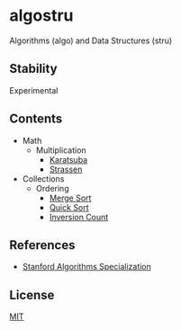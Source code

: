 # algostru

Algorithms (algo) and Data Structures (stru)

## Stability

Experimental

## Contents

- Math
  - Multiplication
    - [Karatsuba](/src/math/multiplication/karatsuba.rs)
    - [Strassen](/src/math/multiplication/strassen.rs)
- Collections
  - Ordering
    - [Merge Sort](/src/collections/ordering/merge_sort.rs)
    - [Quick Sort](/src/collections/ordering/quick_sort.rs)
    - [Inversion Count](/src/collections/ordering/inversion_count.rs)

## References

- [Stanford Algorithms Specialization](https://www.coursera.org/specializations/algorithms)

## License

[MIT](LICENSE)
